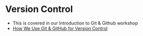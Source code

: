 # Version Control
- This is covered in our Introduction to Git & Github workshop
- [How We Use Git & GitHub for Version Control](https://southernmethodistuniversity.github.io/git/whatgitandgithub.html#how-we-use-git-github-for-version-control)
